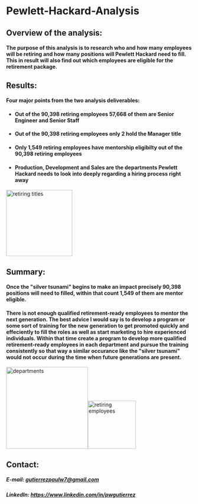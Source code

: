# Pewlett-Hackard-Analysis

## Overview of the analysis: 
#### The purpose of this analysis is to research who and how many employees will be retiring and how many positions will Pewlett Hackard need to fill. This in result will also find out which employees are eligible for the retirement package.

## Results: 
#### Four major points from the two analysis deliverables:
- #### Out of the 90,398 retiring employees 57,668 of them are Senior Engineer and Senior Staff
- #### Out of the 90,398 retiring employees only 2 hold the Manager title
- #### Only 1,549 retiring employees have mentorship eligibilty out of the 90,398 retiring employees
- #### Production, Development and Sales are the departments Pewlett Hackard needs to look into deeply regarding a hiring process right away 
<img width="179" alt="retiring titles" src="https://user-images.githubusercontent.com/86431959/129496256-9bdd75f6-ff39-4a0b-9f4e-ade8cd63adbc.png">

## Summary: 
#### Once the "silver tsunami" begins to make an impact precisely 90,398 positions will need to filled, within that count 1,549 of them are mentor eligible.
 
#### There is not enough qualified retirement-ready employees to mentor the next generation. The best advice I would say is to develop a program or some sort of training for the new generation to get promoted quickly and effeciently to fill the roles as well as start marketing to hire experienced individuals. Within that time create a program to develop more qualified retirement-ready employees in each department and pursue the training consistently so that way a similar occurance like the "silver tsunami" would not occur during the time when future generations are present.
<img width="221" alt="departments" src="https://user-images.githubusercontent.com/86431959/129496252-7ffe8cc2-d6be-4ea3-b41c-ded6cce3dbc5.png"><img width="130" alt="retiring employees" src="https://user-images.githubusercontent.com/86431959/129496263-c59b19eb-257e-43b9-9de5-8c439c27eb9b.png">

## Contact:
##### E-mail: gutierrezpaulw7@gmail.com
##### LinkedIn: https://www.linkedin.com/in/pwgutierrez
